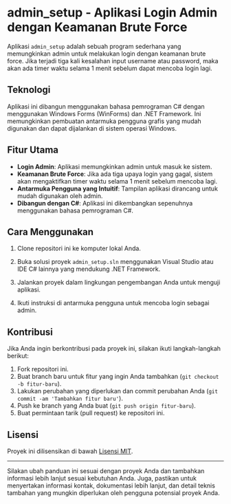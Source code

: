 # admin_setup - Aplikasi Login Admin dengan Keamanan Brute Force

Aplikasi `admin_setup` adalah sebuah program sederhana yang memungkinkan admin untuk melakukan login dengan keamanan brute force. Jika terjadi tiga kali kesalahan input username atau password, maka akan ada timer waktu selama 1 menit sebelum dapat mencoba login lagi.

## Teknologi

Aplikasi ini dibangun menggunakan bahasa pemrograman C# dengan menggunakan Windows Forms (WinForms) dan .NET Framework. Ini memungkinkan pembuatan antarmuka pengguna grafis yang mudah digunakan dan dapat dijalankan di sistem operasi Windows.

## Fitur Utama

- **Login Admin**: Aplikasi memungkinkan admin untuk masuk ke sistem.
- **Keamanan Brute Force**: Jika ada tiga upaya login yang gagal, sistem akan mengaktifkan timer waktu selama 1 menit sebelum mencoba lagi.
- **Antarmuka Pengguna yang Intuitif**: Tampilan aplikasi dirancang untuk mudah digunakan oleh admin.
- **Dibangun dengan C#**: Aplikasi ini dikembangkan sepenuhnya menggunakan bahasa pemrograman C#.

## Cara Menggunakan

1. Clone repositori ini ke komputer lokal Anda.

2. Buka solusi proyek `admin_setup.sln` menggunakan Visual Studio atau IDE C# lainnya yang mendukung .NET Framework.

3. Jalankan proyek dalam lingkungan pengembangan Anda untuk menguji aplikasi.

4. Ikuti instruksi di antarmuka pengguna untuk mencoba login sebagai admin.

## Kontribusi

Jika Anda ingin berkontribusi pada proyek ini, silakan ikuti langkah-langkah berikut:

1. Fork repositori ini.
2. Buat branch baru untuk fitur yang ingin Anda tambahkan (`git checkout -b fitur-baru`).
3. Lakukan perubahan yang diperlukan dan commit perubahan Anda (`git commit -am 'Tambahkan fitur baru'`).
4. Push ke branch yang Anda buat (`git push origin fitur-baru`).
5. Buat permintaan tarik (pull request) ke repositori ini.

## Lisensi

Proyek ini dilisensikan di bawah [Lisensi MIT](LICENSE).

---

Silakan ubah panduan ini sesuai dengan proyek Anda dan tambahkan informasi lebih lanjut sesuai kebutuhan Anda. Juga, pastikan untuk menyertakan informasi kontak, dokumentasi lebih lanjut, dan detail teknis tambahan yang mungkin diperlukan oleh pengguna potensial proyek Anda.
